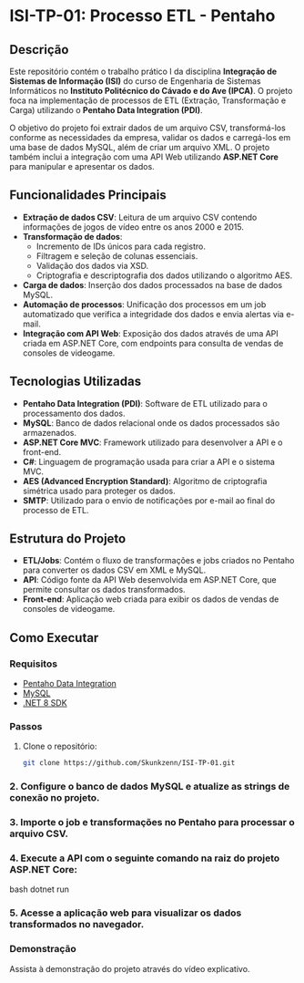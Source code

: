 # ISI-TP-01: Processo ETL - Pentaho

## Descrição
Este repositório contém o trabalho prático I da disciplina **Integração de Sistemas de Informação (ISI)** do curso de Engenharia de Sistemas Informáticos no **Instituto Politécnico do Cávado e do Ave (IPCA)**. O projeto foca na implementação de processos de ETL (Extração, Transformação e Carga) utilizando o **Pentaho Data Integration (PDI)**.

O objetivo do projeto foi extrair dados de um arquivo CSV, transformá-los conforme as necessidades da empresa, validar os dados e carregá-los em uma base de dados MySQL, além de criar um arquivo XML. O projeto também inclui a integração com uma API Web utilizando **ASP.NET Core** para manipular e apresentar os dados.

## Funcionalidades Principais

- **Extração de dados CSV**: Leitura de um arquivo CSV contendo informações de jogos de vídeo entre os anos 2000 e 2015.
- **Transformação de dados**:
  - Incremento de IDs únicos para cada registro.
  - Filtragem e seleção de colunas essenciais.
  - Validação dos dados via XSD.
  - Criptografia e descriptografia dos dados utilizando o algoritmo AES.
- **Carga de dados**: Inserção dos dados processados na base de dados MySQL.
- **Automação de processos**: Unificação dos processos em um job automatizado que verifica a integridade dos dados e envia alertas via e-mail.
- **Integração com API Web**: Exposição dos dados através de uma API criada em ASP.NET Core, com endpoints para consulta de vendas de consoles de videogame.

## Tecnologias Utilizadas

- **Pentaho Data Integration (PDI)**: Software de ETL utilizado para o processamento dos dados.
- **MySQL**: Banco de dados relacional onde os dados processados são armazenados.
- **ASP.NET Core MVC**: Framework utilizado para desenvolver a API e o front-end.
- **C#**: Linguagem de programação usada para criar a API e o sistema MVC.
- **AES (Advanced Encryption Standard)**: Algoritmo de criptografia simétrica usado para proteger os dados.
- **SMTP**: Utilizado para o envio de notificações por e-mail ao final do processo de ETL.

## Estrutura do Projeto

- **ETL/Jobs**: Contém o fluxo de transformações e jobs criados no Pentaho para converter os dados CSV em XML e MySQL.
- **API**: Código fonte da API Web desenvolvida em ASP.NET Core, que permite consultar os dados transformados.
- **Front-end**: Aplicação web criada para exibir os dados de vendas de consoles de videogame.

## Como Executar

### Requisitos

- [Pentaho Data Integration](https://sourceforge.net/projects/pentaho/)
- [MySQL](https://www.mysql.com/)
- [.NET 8 SDK](https://dotnet.microsoft.com/download)

### Passos

1. Clone o repositório:
   ```bash
   git clone https://github.com/Skunkzenn/ISI-TP-01.git

### 2. Configure o banco de dados MySQL e atualize as strings de conexão no projeto.

### 3. Importe o job e transformações no Pentaho para processar o arquivo CSV.

### 4. Execute a API com o seguinte comando na raiz do projeto ASP.NET Core:

bash
dotnet run

### 5. Acesse a aplicação web para visualizar os dados transformados no navegador.

### Demonstração
Assista à demonstração do projeto através do vídeo explicativo.
